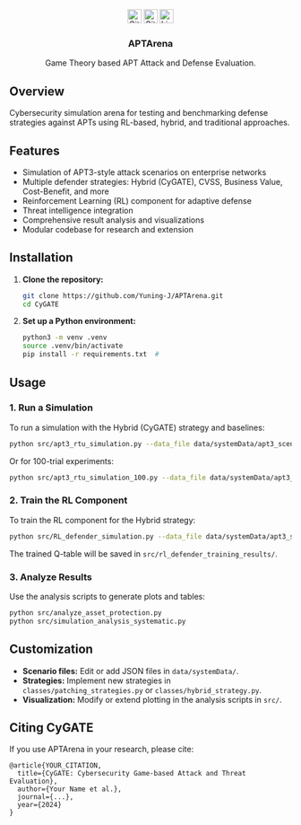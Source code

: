 
<!-- PROJECT LOGO -->
<br />
<p align="center">
  <a href="https://github.com/Yuni0217/APTArena">
  </a>
  <br />

  <!-- Badges -->
  <img src="https://img.shields.io/github/repo-size/Yuning-J/APTArena?style=for-the-badge" alt="GitHub repo size" height="25">
  <img src="https://img.shields.io/github/last-commit/Yuning-J/APTArena?style=for-the-badge" alt="GitHub last commit" height="25">
  <img src="https://img.shields.io/github/license/Yuning-J/APTArena?style=for-the-badge" alt="License" height="25">
  <br />
  
  <h3 align="center">APTArena</h3>
  <p align="center">
    Game Theory based APT Attack and Defense Evaluation.
 
  </p>
</p>


## Overview
Cybersecurity simulation arena for testing and benchmarking defense strategies against APTs using RL-based, hybrid, and traditional approaches.

## Features
- Simulation of APT3-style attack scenarios on enterprise networks
- Multiple defender strategies: Hybrid (CyGATE), CVSS, Business Value, Cost-Benefit, and more
- Reinforcement Learning (RL) component for adaptive defense
- Threat intelligence integration
- Comprehensive result analysis and visualizations
- Modular codebase for research and extension


## Installation
1. **Clone the repository:**
   ```sh
   git clone https://github.com/Yuning-J/APTArena.git
   cd CyGATE
   ```
2. **Set up a Python environment:**
   ```sh
   python3 -m venv .venv
   source .venv/bin/activate
   pip install -r requirements.txt  # 
   ```

## Usage
### 1. **Run a Simulation**
To run a simulation with the Hybrid (CyGATE) strategy and baselines:
```sh
python src/apt3_rtu_simulation.py --data_file data/systemData/apt3_scenario_enriched.json --num_steps 50 --defender_budget 7500
```
Or for 100-trial experiments:
```sh
python src/apt3_rtu_simulation_100.py --data_file data/systemData/apt3_scenario_enriched.json --num_steps 50 --num_trials 100 --defender_budget 7500
```

### 2. **Train the RL Component**
To train the RL component for the Hybrid strategy:
```sh
python src/RL_defender_simulation.py --data_file data/systemData/apt3_scenario_enriched.json --num_episodes 500 --num_steps 50 --defender_budget 7500
```
The trained Q-table will be saved in `src/rl_defender_training_results/`.

### 3. **Analyze Results**
Use the analysis scripts to generate plots and tables:
```sh
python src/analyze_asset_protection.py
python src/simulation_analysis_systematic.py
```

## Customization
- **Scenario files:** Edit or add JSON files in `data/systemData/`.
- **Strategies:** Implement new strategies in `classes/patching_strategies.py` or `classes/hybrid_strategy.py`.
- **Visualization:** Modify or extend plotting in the analysis scripts in `src/`.

## Citing CyGATE
If you use APTArena in your research, please cite:
```
@article{YOUR_CITATION,
  title={CyGATE: Cybersecurity Game-based Attack and Threat Evaluation},
  author={Your Name et al.},
  journal={...},
  year={2024}
}
```

